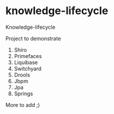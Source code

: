 # knowledge-lifecycle
Knowledge-lifecycle

Project to demonstrate 

1. Shiro
2. Primefaces
3. Liquibase
4. Switchyard
5. Drools
6. Jbpm
7. Jpa
8. Springs

More to add ;)
